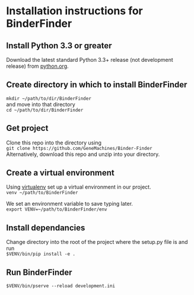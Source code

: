 # Installation instructions for BinderFinder

## Install Python 3.3 or greater

Download the latest standard Python 3.3+ release (not development release) from [python.org](https://www.python.org/downloads/).

## Create directory in which to install BinderFinder  
`mkdir ~/path/to/dir/BinderFinder`  
and move into that directory  
`cd ~/path/to/dir/BinderFinder`  

## Get project
Clone this repo into the directory using  
`git clone https://github.com/GeneMachines/Binder-Finder`  
Alternatively, download this repo and unzip into your directory.

## Create a virtual environment
Using [virtualenv](https://virtualenv.pypa.io/en/stable/) set up a virtual environment in our project.  
`venv ~/path/to/BinderFinder`

We set an environment variable to save typing later.  
`export VENV=~/path/to/BinderFinder/env`

## Install dependancies
Change directory into the root of the project where the setup.py file is and run  
`$VENV/bin/pip install -e .`

## Run BinderFinder
`$VENV/bin/pserve --reload development.ini`
